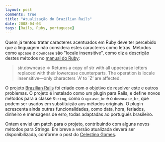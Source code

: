 ```yaml
---
layout: post
comments: true
title: "Atualização do Brazilian Rails"
date: 2008-04-03
tags: [Rails, Ruby, portuguese]
---
```

Quem já tentou tratar caracteres acentuados em Ruby deve ter percebido que a linguagem não considera estes caracteres como letras. Métodos como `upcase` e `downcase` são "locale insensitive", como diz a descrição destes métodos no [manual do Ruby](http://www.ruby-doc.org/core/):

> str.downcase => Returns a copy of str with all uppercase letters replaced with their lowercase counterparts. The operation is locale insensitive—only characters \`A’ to \`Z’ are affected.

O projeto [Brazilian Rails](http://brazilian-rails.rubyforge.org/) foi criado com o objetivo de resolver este e outros problemas. O projeto é instalado como um plugin para Rails, e define novos métodos para a classe `String`, como o `upcase_br` e o `downcase_br`, que podem ser usados em substituição aos métodos originais. O plugin acrescenta ainda outras funcionalidades, como data, hora, feriados, dinheiro e mensagens de erro, todas adaptadas ao português brasileiro.

Ontem enviei um patch para o projeto, contribuindo com alguns novos métodos para Strings. Em breve a versão atualizada deverá ser disponibilizada, conforme o post do [Celestino Gomes](http://tinogomes.wordpress.com/2008/04/03/atualizacao-do-brazilian-rails/).
